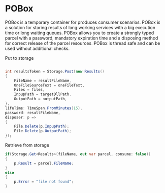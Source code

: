 # POBox 

POBox is a temporary container for produces consumer scenarios.
POBox is a solution for storing results of long working services with a big execution time or long waiting queues.
POBox allows you to create a strongly typed parcel with a password, mandatory expiration time and a disposing method for correct release of the parcel resources.
POBox is thread safe and can be used without additional checks.

Put to storage
```c#

int resultsToken = Storage.Post(new Results()
{
    FileName = resultFileName,
    OneFileSourceText = oneFileText,
    Files = files,
    InpupPath = targetDllPath,
    OutputPath = outputPath,
}, 
lifeTime: TimeSpan.FromMinutes(15),
password: resultFileName,
disposer: p =>
{
    File.Delete(p.InpupPath);
    File.Delete(p.OutputPath);
});
```

Retrieve from storage
```c#
if(Storage.Get<Results>(fileName, out var parcel, consume: false))
{
    p.Result = parcel.FileName;
}
else
{
    p.Error = "file not found";
}
```




